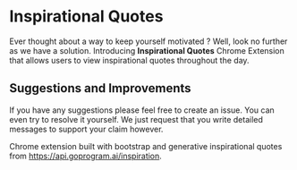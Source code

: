 # Inspirational Quotes

Ever thought about a way to keep yourself motivated ? Well, look no further as we have a solution. Introducing **Inspirational Quotes** Chrome Extension that allows users to view inspirational quotes throughout the day.

## Suggestions and Improvements

If you have any suggestions please feel free to create an issue. You can even try to resolve it yourself. We just request that you write detailed messages to support your claim however.

Chrome extension built with bootstrap and generative inspirational quotes from https://api.goprogram.ai/inspiration.
